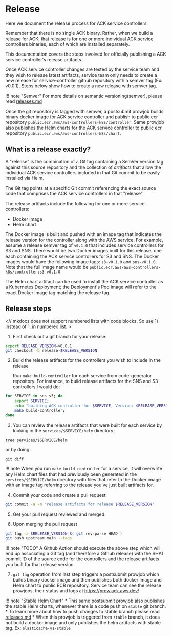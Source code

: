# Release

Here we document the release process for ACK service controllers.

Remember that there is no single ACK binary. Rather, when we build a release
for ACK, that release is for one or more individual ACK service controllers
binaries, each of which are installed separately.

This documentation covers the steps involved for officially publishing
a ACK service controller's release artifacts.

Once ACK service controller changes are tested by the service team and they wish to
release latest artifacts, service team only needs to create a new release for service-controller
github repository with a semver tag (Ex: v0.0.1). 
Steps below show how to create a new release with semver tag.

!!! note "Semver"
    For more details on semantic versioning(semver), please read [releases.md](https://aws-controllers-k8s.github.io/community/releases/) 

Once the git repository is tagged with semver, a postsubmit prowjob builds binary 
docker image for ACK service controller and publish to public ecr repository `public.ecr.aws/aws-controllers-k8s/controller`.
Same prowjob also publishes the Helm charts for the ACK service controller to
public ecr repository `public.ecr.aws/aws-controllers-k8s/chart`.

## What is a release exactly?

A "release" is the combination of a Git tag containing a SemVer version tag
against this source repository and the collection of *artifacts* that allow the
individual ACK service controllers included in that Git commit to be easily
installed via Helm.

The Git tag points at a specific Git commit referencing the exact source code
that comprises the ACK service controllers in that "release".

The release artifacts include the following for one or more service
controllers:

* Docker image
* Helm chart

The Docker image is built and pushed with an image tag that indicates the
release version for the controller along with the AWS service. For example,
assume a release semver tag of `v0.1.0` that includes service controllers for
S3 and SNS. There would be two Docker images built for this release, one each
containing the ACK service controllers for S3 and SNS. The Docker images would
have the following image tags: `s3-v0.1.0` and `sns-v0.1.0`. Note
that the full image name would be
`public.ecr.aws/aws-controllers-k8s/controller:s3-v0.1.0`

The Helm chart artifact can be used to install the ACK service controller as a
Kubernetes Deployment; the Deployment's Pod image will refer to the exact
Docker image tag matching the release tag.

## Release steps
<// mkdocs does not support numbered lists with code blocks. So use 1) instead of 1. in numbered list. >
1) First check out a git branch for your release:
```bash
export RELEASE_VERSION=v0.0.1
git checkout -b release-$RELEASE_VERSION
```

2) Build the release artifacts for the controllers you wish to include in the
   release

   Run `make build-controller` for each service from code-generator repository.
    For instance, to build release artifacts for the SNS and S3 controllers I
    would do:

```bash
for SERVICE in sns s3; do
    export SERVICE;
    echo "building ACK controller for $SERVICE, Version: $RELEASE_VERSION"
    make build-controller;
done
```

3) You can review the release artifacts that were built for each service by looking in the `services/$SERVICE/helm`
directory:

`tree services/$SERVICE/helm`

or by doing:

`git diff`

!!! note
    When you run `make build-controller` for a service, it will overwrite any
    Helm chart files that had previously been generated in the `services/$SERVICE/helm`
    directory with files that refer to the Docker image with an image tag
    referring to the release you've just built artifacts for.
   
4) Commit your code and create a pull request:
```bash
git commit -a -m "release artifacts for release $RELEASE_VERSION"
```

5) Get your pull request reviewed and merged.

6) Upon merging the pull request
```bash
git tag -a $RELEASE_VERSION $( git rev-parse HEAD )
git push upstream main --tags
```

!!! note "TODO"
    A Github Action should execute the above step which will end up associating a Git tag (and therefore a Github
    release) with the SHA1 commit ID of the source code for the controllers and the release artifacts you built for
    that release version.

7) `git tag` operation from last step triggers a postsubmit prowjob which builds binary docker image and then publishes
both docker image and Helm chart to public ECR repository.
Service team can see the release prowjobs, their status and logs at https://prow.ack.aws.dev/

!!! note "Stable Helm Chart"
    * This same postsubmit prowjob also publishes the stable Helm charts, whenever there is a code push on `stable` git 
    branch.
    * To learn more about how to push changes to stable branch please read [releases.md](https://aws-controllers-k8s.github.io/community/releases/)
    * When this prowjob is triggered from `stable` branch, it does not build a docker image and only publishes the helm 
    artifacts with stable tag. Ex: `elasticache-v1-stable`
